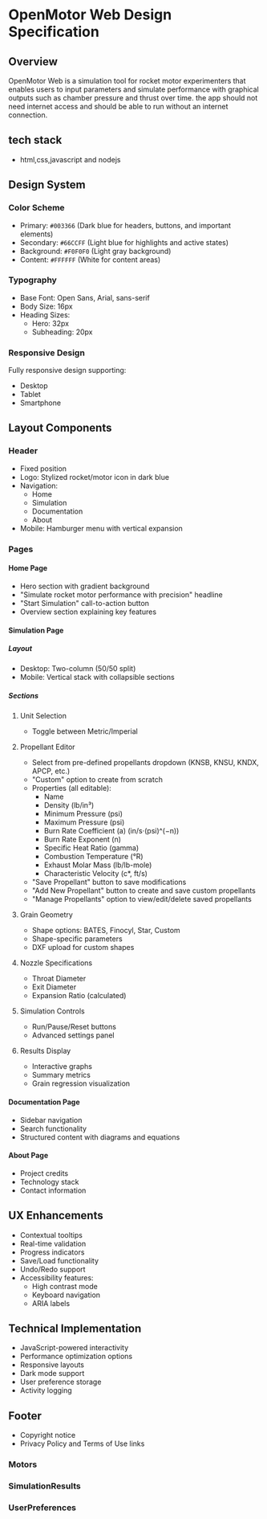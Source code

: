 # OpenMotor Web Design Specification

## Overview
OpenMotor Web is a simulation tool for rocket motor experimenters that enables users to input parameters and simulate performance with graphical outputs such as chamber pressure and thrust over time. the app should not need internet access and should be able to run without an internet connection.

## tech stack
- html,css,javascript and nodejs 



## Design System

### Color Scheme
- Primary: `#003366` (Dark blue for headers, buttons, and important elements)
- Secondary: `#66CCFF` (Light blue for highlights and active states)
- Background: `#F0F0F0` (Light gray background)
- Content: `#FFFFFF` (White for content areas)

### Typography
- Base Font: Open Sans, Arial, sans-serif
- Body Size: 16px
- Heading Sizes:
  - Hero: 32px
  - Subheading: 20px

### Responsive Design
Fully responsive design supporting:
- Desktop
- Tablet
- Smartphone

## Layout Components

### Header
- Fixed position
- Logo: Stylized rocket/motor icon in dark blue
- Navigation:
  - Home
  - Simulation
  - Documentation
  - About
- Mobile: Hamburger menu with vertical expansion

### Pages

#### Home Page
- Hero section with gradient background
- "Simulate rocket motor performance with precision" headline
- "Start Simulation" call-to-action button
- Overview section explaining key features

#### Simulation Page
##### Layout
- Desktop: Two-column (50/50 split)
- Mobile: Vertical stack with collapsible sections

##### Sections
1. Unit Selection
   - Toggle between Metric/Imperial

2. Propellant Editor
   - Select from pre-defined propellants dropdown (KNSB, KNSU, KNDX, APCP, etc.)
   - "Custom" option to create from scratch
   - Properties (all editable):
     - Name
     - Density (lb/in³)
     - Minimum Pressure (psi)
     - Maximum Pressure (psi)
     - Burn Rate Coefficient (a) (in/s·(psi)^(−n))
     - Burn Rate Exponent (n)
     - Specific Heat Ratio (gamma)
     - Combustion Temperature (°R)
     - Exhaust Molar Mass (lb/lb-mole)
     - Characteristic Velocity (c*, ft/s)
   - "Save Propellant" button to save modifications
   - "Add New Propellant" button to create and save custom propellants
   - "Manage Propellants" option to view/edit/delete saved propellants

3. Grain Geometry
   - Shape options: BATES, Finocyl, Star, Custom
   - Shape-specific parameters
   - DXF upload for custom shapes

4. Nozzle Specifications
   - Throat Diameter
   - Exit Diameter
   - Expansion Ratio (calculated)

5. Simulation Controls
   - Run/Pause/Reset buttons
   - Advanced settings panel

6. Results Display
   - Interactive graphs
   - Summary metrics
   - Grain regression visualization

#### Documentation Page
- Sidebar navigation
- Search functionality
- Structured content with diagrams and equations

#### About Page
- Project credits
- Technology stack
- Contact information

## UX Enhancements
- Contextual tooltips
- Real-time validation
- Progress indicators
- Save/Load functionality
- Undo/Redo support
- Accessibility features:
  - High contrast mode
  - Keyboard navigation
  - ARIA labels

## Technical Implementation
- JavaScript-powered interactivity
- Performance optimization options
- Responsive layouts
- Dark mode support
- User preference storage
- Activity logging

## Footer
- Copyright notice
- Privacy Policy and Terms of Use links

### Motors

### SimulationResults

### UserPreferences

